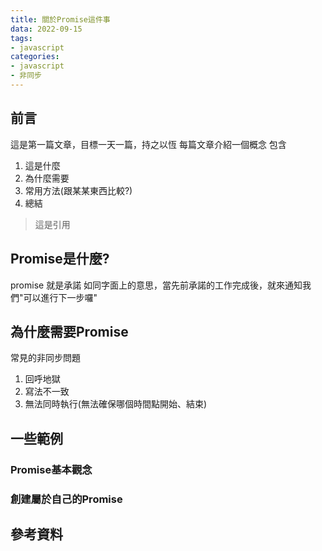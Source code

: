 ```yaml
---
title: 關於Promise這件事
data: 2022-09-15
tags:
- javascript
categories:
- javascript
- 非同步
---
```

## 前言
這是第一篇文章，目標一天一篇，持之以恆
每篇文章介紹一個概念
包含
1. 這是什麼
2. 為什麼需要
3. 常用方法(跟某某東西比較?)
4. 總結

> 這是引用

 


## Promise是什麼?
promise 就是承諾
如同字面上的意思，當先前承諾的工作完成後，就來通知我們"可以進行下一步囉"
## 為什麼需要Promise 
常見的非同步問題
1. 回呼地獄
2. 寫法不一致
3. 無法同時執行(無法確保哪個時間點開始、結束)
## 一些範例



### Promise基本觀念
### 創建屬於自己的Promise

## 參考資料


